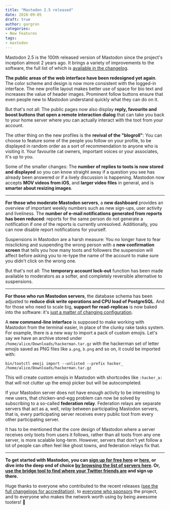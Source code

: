 ```yaml
---
title: "Mastodon 2.5 released"
date: 2018-09-05
draft: true
author: gargron
categories:
- New Features
tags:
- mastodon
---
```


Mastodon 2.5 is the 100th released version of Mastodon since the project's inception almost 2 years ago.<!-- more --> It brings a variety of improvements to the software, the full list of which is [available in the changelog](https://github.com/tootsuite/mastodon/releases/tag/v2.5.0).

**The public areas of the web interface have been redesigned yet again**. The color scheme and design is now more consistent with the logged-in interface. The new profile layout makes better use of space for bio text and increases the value of header images. Prominent follow buttons ensure that even people new to Mastodon understand quickly what they can do on it.

But that's not all: The public pages now also display **reply, favourite and boost buttons that open a remote interaction dialog** that can take you back to your home server where you can actually interact with the toot from your account.

The other thing on the new profiles is the **revival of the "blogroll"**: You can choose to feature some of the people you follow on your profile, to be displayed in random order as a sort of recommendation to anyone who is visiting it. Your favourite cat owners, important voices or your associates, it's up to you.

Some of the smaller changes: The **number of replies to toots is now stored and displayed** so you can know straight away if a question you see has already been answered or if a lively discussion is happening. Mastodon now accepts **MOV videos from iOS**, and **larger video files** in general, and is **smarter about resizing images**.

___

**For those who moderate Mastodon servers**, a **new dashboard** provides an overview of important weekly numbers such as new sign-ups, user activity and liveliness. The **number of e-mail notifications generated from reports has been reduced**: reports for the same person do not generate a notification if one of the reports is currently unresolved. Additionally, you can now disable report notifications for yourself.

Suspensions in Mastodon are a harsh measure: You no longer have to fear misclicking and suspending the wrong person with a **new confirmation screen** that tells you how many toots and followers the suspension will affect before asking you to re-type the name of the account to make sure you didn't click on the wrong one.

But that's not all: The **temporary account lock-out** function has been made available to moderators as a softer, and completely reversible alternative to suspensions.

___

**For those who run Mastodon servers**, the database schema has been adjusted to **reduce disk write operations and CPU load of PostgreSQL**. And for those who need to scale big, **support for read-replicas** is now baked into the software: it's [just a matter of changing configuration](https://github.com/tootsuite/documentation/blob/master/Running-Mastodon/Tuning.md#using-read-replicas).

A **new command-line interface** is supposed to make working with Mastodon from the terminal easier, in place of the clunky rake tasks system. For example, there is a new way to import a pack of custom emojis. Let's say we have an archive stored under `/home/alice/Downloads/hackerman.tar.gz` with the hackerman set of letter emojis saved as PNG files like `a.png`, `b.png` and so on, it could be imported with:

    bin/tootctl emoji import --unlisted --prefix hacker_ /home/alice/Downloads/hackerman.tar.gz

This will create custom emojis in Mastodon with shortcodes like `:hacker_a:` that will not clutter up the emoji picker but will be autocompleted.

If your Mastodon server does not have enough activity to be interesting to new users, that chicken-and-egg problem can now be solved by subscribing to a so-called **federation relay**. Federation relays are separate servers that act as a, well, *relay* between participating Mastodon servers, that is, every participating server receives every public toot from every other participating server.

It has to be mentioned that the core design of Mastodon where a server receives only toots from users it follows, rather than all toots from any one server, is more scalable long-term. However, servers that don't yet follow a lot of people can often feel like ghost towns, and federation relays fix that.

___

**To get started with Mastodon, you can [sign up for free here](https://mastodon.cloud/about) or [here](https://mstdn.io/about), or dive into the deep end of choice [by browsing the list of servers here](https://joinmastodon.org/#getting-started). Or, [use the bridge tool to find where your Twitter friends are](https://bridge.joinmastodon.org) and sign up there.**

Huge thanks to everyone who contributed to the recent releases ([see the full changelogs for accreditation](https://github.com/tootsuite/mastodon/releases/tag/v2.5.0)), to [everyone who sponsors](https://joinmastodon.org/sponsors) the project, and to everyone who makes the network worth using by being awesome tooters! 🐘
